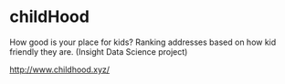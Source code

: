 childHood
=========

How good is your place for kids? Ranking addresses based on how kid friendly they are. (Insight Data Science project)

http://www.childhood.xyz/
